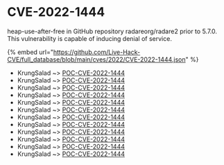 # CVE-2022-1444

heap-use-after-free in GitHub repository radareorg/radare2 prior to 5.7.0. This vulnerability is capable of inducing denial of service.

{% embed url="https://github.com/Live-Hack-CVE/full_database/blob/main/cves/2022/CVE-2022-1444.json" %}


* KrungSalad ~> [POC-CVE-2022-1444](https://www.alice-snow.ru/2022/database/cve-2022-1444/poc-cve-2022-1444-krungsalad)
* KrungSalad ~> [POC-CVE-2022-1444](https://www.alice-snow.ru/2022/database/cve-2022-1444/poc-cve-2022-1444-krungsalad)
* KrungSalad ~> [POC-CVE-2022-1444](https://www.alice-snow.ru/2022/database/cve-2022-1444/poc-cve-2022-1444-krungsalad)
* KrungSalad ~> [POC-CVE-2022-1444](https://www.alice-snow.ru/2022/database/cve-2022-1444/poc-cve-2022-1444-krungsalad)
* KrungSalad ~> [POC-CVE-2022-1444](https://www.alice-snow.ru/2022/database/cve-2022-1444/poc-cve-2022-1444-krungsalad)
* KrungSalad ~> [POC-CVE-2022-1444](https://www.alice-snow.ru/2022/database/cve-2022-1444/poc-cve-2022-1444-krungsalad)
* KrungSalad ~> [POC-CVE-2022-1444](https://www.alice-snow.ru/2022/database/cve-2022-1444/poc-cve-2022-1444-krungsalad)
* KrungSalad ~> [POC-CVE-2022-1444](https://www.alice-snow.ru/2022/database/cve-2022-1444/poc-cve-2022-1444-krungsalad)
* KrungSalad ~> [POC-CVE-2022-1444](https://www.alice-snow.ru/2022/database/cve-2022-1444/poc-cve-2022-1444-krungsalad)
* KrungSalad ~> [POC-CVE-2022-1444](https://www.alice-snow.ru/2022/database/cve-2022-1444/poc-cve-2022-1444-krungsalad)
* KrungSalad ~> [POC-CVE-2022-1444](https://www.alice-snow.ru/2022/database/cve-2022-1444/poc-cve-2022-1444-krungsalad)
* KrungSalad ~> [POC-CVE-2022-1444](https://www.alice-snow.ru/2022/database/cve-2022-1444/poc-cve-2022-1444-krungsalad)